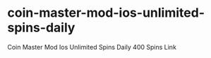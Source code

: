 # coin-master-mod-ios-unlimited-spins-daily
Coin Master Mod Ios Unlimited Spins Daily 400 Spins Link
